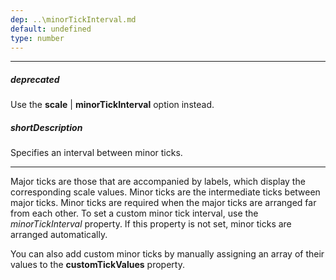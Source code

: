```yaml
---
dep: ..\minorTickInterval.md
default: undefined
type: number
---
```

---
##### deprecated
Use the **scale** | **minorTickInterval** option instead.

##### shortDescription
Specifies an interval between minor ticks.

---
<p>Major ticks are those that are accompanied by labels, which display the corresponding scale values. Minor ticks are the intermediate ticks between major ticks. Minor ticks are required when the major ticks are arranged far from each other. To set a custom minor tick interval, use the <i>minorTickInterval</i> property. If this property is not set, minor ticks are arranged automatically.<br/>

You can also add custom minor ticks by manually assigning an array of their values to the <b>customTickValues</b> property.</p>